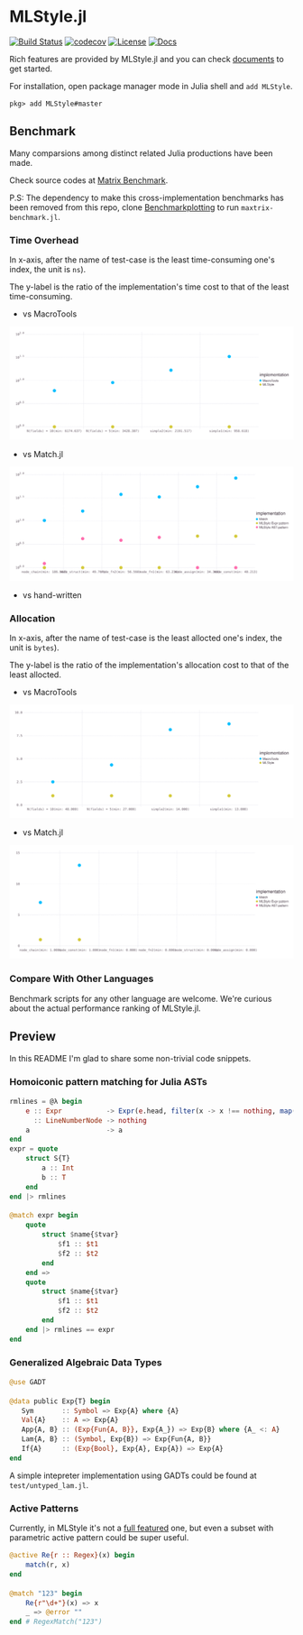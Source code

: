 

MLStyle.jl
=========================

[![Build Status](https://travis-ci.org/thautwarm/MLStyle.jl.svg?branch=master)](https://travis-ci.org/thautwarm/MLStyle.jl)
[![codecov](https://codecov.io/gh/thautwarm/MLStyle.jl/branch/master/graph/badge.svg)](https://codecov.io/gh/thautwarm/MLStyle.jl)
[![License](https://img.shields.io/badge/license-MIT-blue.svg)](https://github.com/thautwarm/MLStyle.jl/blob/master/LICENSE)
[![Docs](https://img.shields.io/badge/docs-latest-orange.svg)](https://thautwarm.github.io/MLStyle.jl/latest/)

Rich features are provided by MLStyle.jl and you can check [documents](https://thautwarm.github.io/MLStyle.jl/latest/) to get started.

For installation, open package manager mode in Julia shell and `add MLStyle`.

```
pkg> add MLStyle#master
```

## Benchmark

Many comparsions among distinct related Julia productions have been made.

Check source codes at [Matrix Benchmark](https://github.com/thautwarm/MLStyle.jl/blob/master/matrix_benchmark.jl).

P.S: The dependency to make this cross-implementation benchmarks has been removed from this repo, clone [Benchmarkplotting](https://github.com/thautwarm/Benchmarkplotting.jl) to run `maxtrix-benchmark.jl`.

### Time Overhead

In x-axis, after the name of test-case is the least time-consuming one's index, the unit is `ns`).

The y-label is the ratio of the implementation's time cost to that of the least time-consuming.

- vs MacroTools

[![vs MacroTools.jl on time](./vs-macrotools-on-time.svg)](./vs-macrotools-on-time.svg)

- vs Match.jl

[![vs Match.jl on time](./vs-match-on-time.svg)](./vs-match-on-time.svg)

- vs hand-written

### Allocation


In x-axis, after the name of test-case is the least allocted one's index, the unit is `bytes`).

The y-label is the ratio of  the implementation's allocation cost to that of the least allocted.

- vs MacroTools

[![vs MacroTools.jl on time](./vs-macrotools-on-allocs.svg)](./vs-macrotools-on-allocs.svg)

- vs Match.jl

[![vs Match.jl on time](./vs-match-on-allocs.svg)](./vs-match-on-allocs.svg)


### Compare With Other Languages


Benchmark scripts for any other language are welcome. We're curious about the actual performance ranking of MLStyle.jl.

## Preview

In this README I'm glad to share some non-trivial code snippets.

### Homoiconic pattern matching for Julia ASTs

```julia
rmlines = @λ begin
    e :: Expr           -> Expr(e.head, filter(x -> x !== nothing, map(rmlines, e.args))...)
      :: LineNumberNode -> nothing
    a                   -> a
end
expr = quote
    struct S{T}
        a :: Int
        b :: T
    end
end |> rmlines

@match expr begin
    quote
        struct $name{$tvar}
            $f1 :: $t1
            $f2 :: $t2
        end
    end =>
    quote
        struct $name{$tvar}
            $f1 :: $t1
            $f2 :: $t2
        end
    end |> rmlines == expr
end
```

### Generalized Algebraic Data Types

 ```julia
@use GADT

@data public Exp{T} begin
    Sym       :: Symbol => Exp{A} where {A}
    Val{A}    :: A => Exp{A}
    App{A, B} :: (Exp{Fun{A, B}}, Exp{A_}) => Exp{B} where {A_ <: A}
    Lam{A, B} :: (Symbol, Exp{B}) => Exp{Fun{A, B}}
    If{A}     :: (Exp{Bool}, Exp{A}, Exp{A}) => Exp{A}
end

```

A simple intepreter implementation using GADTs could be found at `test/untyped_lam.jl`.


### Active Patterns

Currently, in MLStyle it's not a [full featured](https://docs.microsoft.com/en-us/dotnet/fsharp/language-reference/active-patterns) one, but even a subset with parametric active pattern could be super useful.

```julia
@active Re{r :: Regex}(x) begin
    match(r, x)
end

@match "123" begin
    Re{r"\d+"}(x) => x
    _ => @error ""
end # RegexMatch("123")
```
